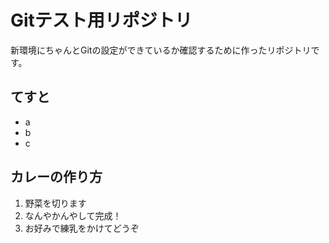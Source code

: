 # Gitテスト用リポジトリ
新環境にちゃんとGitの設定ができているか確認するために作ったリポジトリです。

## てすと
- a
- b
- c

## カレーの作り方
1. 野菜を切ります
2. なんやかんやして完成！
3. お好みで練乳をかけてどうぞ
